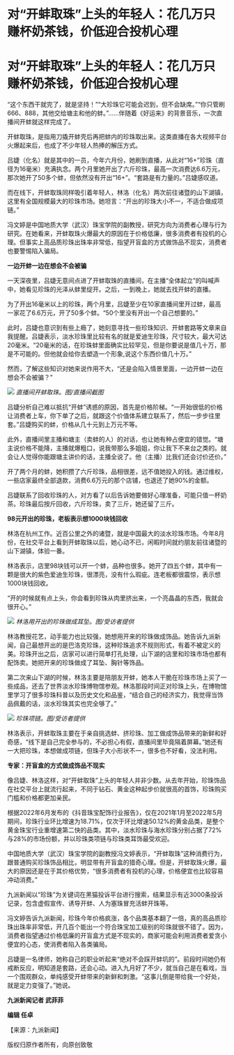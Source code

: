 # 对“开蚌取珠”上头的年轻人：花几万只赚杯奶茶钱，价低迎合投机心理

# 对“开蚌取珠”上头的年轻人：花几万只赚杯奶茶钱，价低迎合投机心理

“这个东西干就完了，就是坚持！”“大珍珠它可能会迟到，但不会缺席。”“你只管刷666、888，其他交给塘主和他的蚌。”……伴随着《好运来》的背景音乐，一次直播间开蚌就这样完成了。

开蚌取珠，是指用刀撬开蚌壳后再把蚌内的珍珠取出来。这类直播在各大视频平台火爆起来后，也成了不少年轻人热捧的解压方式。

吕婕（化名）就是其中的一员，今年六月份，她刷到直播，从此对“16+”珍珠（直径为16毫米）充满执念。两个月里她开出了六斤珍珠，最高一次消费达6.6万元，那次她开了50多个蚌，但依然没有开出“16+”。“套路是有力量的。”吕婕感叹道。

而在线下，开蚌取珠同样吸引着年轻人，林洛（化名）两次前往诸暨的山下湖镇，这里有全国规模最大的珍珠市场。她坦言：“开出的珍珠大小不一，不适合做成项链。”

冯文婷是中国地质大学（武汉）珠宝学院的副教授，研究方向为消费者心理与行为研究。在她看来，开蚌取珠火爆最大的原因在于价格低廉，很多消费者有投机的心理。但事实上高品质珍珠出珠率非常低，指望开盲盒的方式做饰品不现实，消费者也要警惕陷入骗局。

**一边开蚌一边在想会不会被骗**

一天深夜里，吕婕无意间点进了开蚌取珠的直播间，在主播“全体起立”的叫喊声中，她看见珍珠的光泽从蚌里绽开。之后，一到晚上，她就去找开蚌的直播。

为了开出16毫米以上的珍珠，两个月里，吕婕至少在10家直播间里开过蚌，最高一家花了6.6万元，开了50多个蚌。“50个里没有开出一个自己想要的。”

此时，吕婕也意识到有些上瘾了，她刻意寻找一些珍珠知识、开蚌套路等文章来自我提醒。吕婕表示，淡水珍珠里比较有名的就是爱迪生珍珠，尺寸较大，最大可达20毫米。“20毫米的话，在珍珠蚌里面确实比较罕见，但是你要说是值几十万，那是不可能的。但他就会给你去塑造一个形象,说这个东西价值几十万。”

然而，了解这些知识对她来说作用不大，“还是会陷入情景里面，一边开蚌一边在想会不会被骗？”

![](https://inews.gtimg.com/om_bt/OTaBtByHnSRlSTMAyWkB9vfC-4pavl9rM1tqJH6zp7KdUAA/1000)
_直播间开蚌取珠。图/直播间截图_

吕婕分析自己难以抵抗“开蚌”诱惑的原因，首先是价格阶梯。“一开始很低的价格让消费者上车，你下单了之后，就跟这个价值体系建立联系了，然后一步步往里套。”吕婕购买的蚌，价格从几十元到上万元不等。

此外，直播间里主播和塘主（卖蚌的人）的对话，也让她有种占便宜的错觉。“塘主说价格不能降，主播就爆粗口，说我带那么多姐姐，你让我下不来台之类的。就会让人觉得你能跟塘主讲价的话，主播全说了。他（主播）比我们还会讨价还价。”

开了两个月的蚌，她积攒了六斤珍珠，品相很差，远不值她投入的钱。通过维权，一些店家最终全部退款，消费6.6万元的那个店铺，也退还了她90%的金额。

吕婕联系了回收珍珠的人，对方看了以后告诉她要做好心理准备，可能只值一杯奶茶。珍珠最后按斤回收，六斤珍珠，卖了三斤，她还留了三斤。

**98元开出的珍珠，老板表示想1000块钱回收**

林洛在杭州工作。近百公里之外的诸暨，就是中国最大的淡水珍珠市场。今年8月份，在社交平台上看到开蚌取珠以后，她心动不已，闲暇时间就约朋友前往诸暨的山下湖镇，体验一番。

林洛表示，店里98块钱可以开一个蚌，品种也很多。她开了四五个蚌，其中有一颗是很大的紫色爱迪生珍珠，很漂亮，没有什么瑕疵。连老板都很震惊，表示想1000块钱回收。

“开的时候就有点上头，你会看到珍珠从肉里挤出来，一个亮晶晶的东西，我就会很开心。”

![](https://inews.gtimg.com/om_bt/OYJG5BIo_4peti_shUYxpwoHolCNGzupzuQrQ_6tJs7McAA/1000)
_林洛用开出的珍珠做成耳坠。图/受访者提供_

林洛教授花艺，动手能力也比较强，她想用开来的珍珠做成饰品。她告诉九派新闻，自己最想开出的是巴洛克珍珠，这种珍珠追求不规则形式，有着不被定义的美。珍珠开出之后，店家可以进行简单打孔处理，山下湖的店里和珍珠市场也都有配饰卖。她把开来的珍珠做成了耳坠、胸针等饰品。

第二次来山下湖的时候，林洛主要是陪朋友开蚌，她本人干脆在珍珠市场上买了一些成品，还去了世界淡水珍珠博物馆参观。林洛那段时间正对珍珠上头，在博物馆里学习了很多珍珠科普以及历史文化和品鉴，“结合自己的经济实力，我觉得当饰品佩戴的话，淡水珍珠其实也完全够了。”

![](https://inews.gtimg.com/om_bt/O-k_3PK3YYCSo0ZddBr2tZLTwir9qipVyCD16-4HPHCH8AA/1000)
_珍珠项链。图/受访者提供_

林洛表示，开蚌取珠主要在于亲自挑选蚌、挤珍珠、加工做成饰品带来的新鲜和好奇感，“线下是自己完全参与的，不必担心有假，直播间里毕竟隔着屏幕。”她还有一大把珍珠，本想做成项链，但珠子大小形状不一，很多也不好看，没法利用。

**专家：开盲盒的方式做成饰品不现实**

像吕婕、林洛这样，对“开蚌取珠”上头的年轻人并非少数。从去年开始，珍珠饰品在社交平台上就流行起来，不同于钻石、黄金这种起步价就很高的首饰，珍珠购买门槛和价格都更加亲民。

根据2022年6月发布的《抖音珠宝配饰行业报告》，仅在2021年1月至2022年5月期间，珍珠行业环比增速为18.71%，仅次于环比增速50.12%的黄金品类，是整个黄金珠宝行业重增速第二快的品类。其中，淡水珍珠与海水珍珠分别占据了72%与28%的市场份额，并以珍珠类项链与珍珠类耳饰最受欢迎。

中国地质大学（武汉）珠宝学院的副教授冯文婷表示，“开蚌取珠”这种消费行为，跟普通购买珍珠饰品相比，明显带有开盲盒的猎奇心理。但是，开蚌取珠火爆，最大的原因还是在于其价格优势，“很多消费者有投机的心理，价格便宜也比较容易冲动消费。”

九派新闻以“珍珠”为关键词在黑猫投诉平台进行搜索，结果显示有近3000条投诉记录，包含虚假宣传、诱导开蚌、人为塞珠冒充活蚌开珠等。

冯文婷告诉九派新闻，珍珠今年价格疯涨，各个品类基本翻了一倍，真的高品质珍珠出珠率非常低，开几百个能出一个符合珠宝加工级别的珍珠就很不错了。因为，消费者指望通过价格低廉的开盲盒方式是不现实的，商家可能会利用消费者爱贪小便宜的心态，使消费者陷入各类骗局。

吕婕是一名律师，她称自己的职业听起来“绝对不会踩开蚌坑的”。前段时间她仍有戒断反应，明知道是套路，还会心动。进入九月好了不少，就当自己是在看戏，当一个围观群众，单纯感受开蚌带来的新鲜和刺激。“这事儿倒是带给我一个好处，就是定力变强了。”她说。

**九派新闻记者 武菲菲**

**编辑 任卓**

【来源：九派新闻】

版权归原作者所有，向原创致敬

